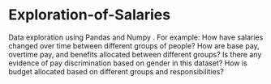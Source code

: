 # Exploration-of-Salaries
Data exploration using Pandas and Numpy . For example:   How have salaries changed over time between different groups of people? How are base pay, overtime pay, and benefits allocated between different groups? Is there any evidence of pay discrimination based on gender in this dataset? How is budget allocated based on different groups and responsibilities?
